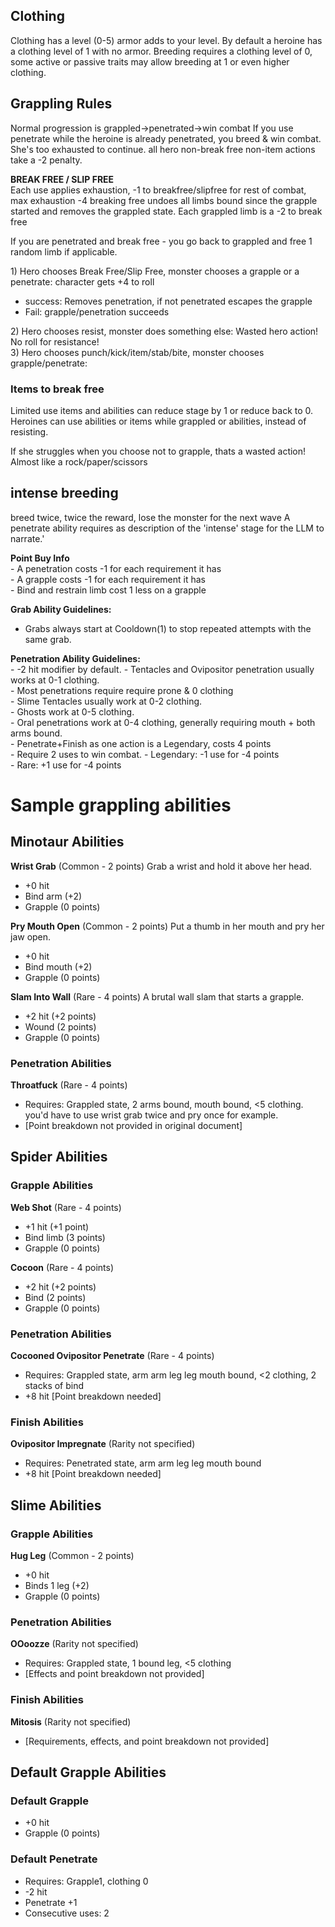 
## Clothing
Clothing has a level (0-5) armor adds to your level.
By default a heroine has a clothing level of 1 with no armor.
Breeding requires a clothing level of 0, some active or passive traits may allow breeding at 1 or even higher clothing.

## Grappling Rules

Normal progression is grappled-\>penetrated-\>win combat
If you use penetrate while the heroine is already penetrated, you breed & win combat. She's too exhausted to continue.
all hero non-break free non-item actions take a -2 penalty.

**BREAK FREE / SLIP FREE**  
Each use applies exhaustion, \-1 to breakfree/slipfree for rest of combat, max exhaustion \-4
breaking free undoes all limbs bound since the grapple started and removes the grappled state.
Each grappled limb is a -2 to break free

If you are penetrated and break free - you go back to grappled and free 1 random limb if applicable.

1\) Hero chooses Break Free/Slip Free, monster chooses a grapple or a penetrate: character gets \+4 to roll

- success: Removes penetration, if not penetrated escapes the grapple  
- Fail: grapple/penetration succeeds

2\) Hero chooses resist, monster does something else: Wasted hero action\! No roll for resistance\!  
3\) Hero chooses punch/kick/item/stab/bite, monster chooses grapple/penetrate:  

### Items to break free
Limited use items and abilities can reduce stage by 1 or reduce back to 0.
Heroines can use abilities or items while grappled or abilities, instead of resisting.

If she struggles when you choose not to grapple, thats a wasted action! Almost like a rock/paper/scissors

## intense breeding
breed twice, twice the reward, lose the monster for the next wave
A penetrate ability requires as description of the 'intense' stage for the LLM to narrate.'

**Point Buy Info**  
\- A penetration costs \-1 for each requirement it has  
\- A grapple costs \-1 for each requirement it has  
\- Bind and restrain limb cost 1 less on a grapple

**Grab Ability Guidelines:**  
- Grabs always start at Cooldown(1) to stop repeated attempts with the same grab.

**Penetration Ability Guidelines:**   
\- -2 hit modifier by default.
\- Tentacles and Ovipositor penetration usually works at 0-1 clothing.   
\- Most penetrations require require prone & 0 clothing  
\- Slime Tentacles usually work at 0-2 clothing.  
\- Ghosts work at 0-5 clothing.  
\- Oral penetrations work at 0-4 clothing, generally requiring mouth \+ both arms bound.  
\- Penetrate+Finish as one action is a Legendary, costs 4 points  
\- Require 2 uses to win combat.
\- Legendary: \-1 use for \-4 points  
\- Rare: \+1 use for \-4 points

# Sample grappling abilities

## Minotaur Abilities

**Wrist Grab** (Common \- 2 points)
Grab a wrist and hold it above her head.
- \+0 hit  
- Bind arm (+2)  
- Grapple (0 points)

**Pry Mouth Open** (Common \- 2 points)
Put a thumb in her mouth and pry her jaw open.
- \+0 hit  
- Bind mouth (+2)  
- Grapple (0 points)

**Slam Into Wall** (Rare \- 4 points)
A brutal wall slam that starts a grapple.
- \+2 hit (+2 points)  
- Wound (2 points)  
- Grapple (0 points)

### Penetration Abilities

**Throatfuck** (Rare \- 4 points)

- Requires: Grappled state, 2 arms bound, mouth bound, \<5 clothing. you'd have to use wrist grab twice and pry once for example.
- \[Point breakdown not provided in original document\]

## Spider Abilities

### Grapple Abilities

**Web Shot** (Rare \- 4 points)

- \+1 hit (+1 point)  
- Bind limb (3 points)  
- Grapple (0 points)

**Cocoon** (Rare \- 4 points)

- \+2 hit (+2 points)  
- Bind (2 points)  
- Grapple (0 points)

### Penetration Abilities

**Cocooned Ovipositor Penetrate** (Rare \- 4 points)

- Requires: Grappled state, arm arm leg leg mouth bound, \<2 clothing, 2 stacks of bind  
- \+8 hit \[Point breakdown needed\]

### Finish Abilities

**Ovipositor Impregnate** (Rarity not specified)

- Requires: Penetrated state, arm arm leg leg mouth bound  
- \+8 hit \[Point breakdown needed\]

## Slime Abilities

### Grapple Abilities

**Hug Leg** (Common \- 2 points)

- \+0 hit  
- Binds 1 leg (+2)  
- Grapple (0 points)

### Penetration Abilities

**OOoozze** (Rarity not specified)

- Requires: Grappled state, 1 bound leg, \<5 clothing  
- \[Effects and point breakdown not provided\]

### Finish Abilities

**Mitosis** (Rarity not specified)

- \[Requirements, effects, and point breakdown not provided\]

## Default Grapple Abilities

### Default Grapple

- \+0 hit  
- Grapple (0 points)

### Default Penetrate

- Requires: Grapple1, clothing 0  
- \-2 hit  
- Penetrate \+1  
- Consecutive uses: 2

